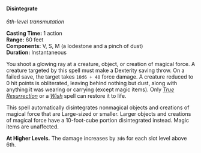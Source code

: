#### Disintegrate
<!-- markdownlint-disable link-image-reference-definitions -->
[_metadata_:spell_name]:- "Disintegrate"
[_metadata_:spell_level]:- "6"
[_metadata_:spell_school]:- "transmutation"
[_metadata_:ritual]:- "false"
[_metadata_:casting_time_amount]:- "1"
[_metadata_:casting_time_unit]:- "action"
[_metadata_:range]:- "60 feet"
[_metadata_:target]:- "A creature, object, or creation of magical force"
[_metadata_:components_verbal]:- "true"
[_metadata_:components_somatic]:- "true"
[_metadata_:components_material]:- "true"
[_metadata_:components_material_description]:- "a lodestone and a pinch of dust"
[_metadata_:duration]:- "Instantaneous"
[_metadata_:concentration]:- "false"
[_metadata_:saving_throw]:- "Dexterity"
[_metadata_:saving_throw_success]:- "avoid_effect"
[_metadata_:damage_formula]:- "10d6 + 40"
[_metadata_:damage_type]:- "force"
[_metadata_:compared_to_wotc_srd_5.1]:- "mechanics_same_wording_different"
[_metadata_:compared_to_a5e_srd]:- "mechanics_same_wording_different"
<!-- markdownlint-disable-next-line no-emphasis-as-heading -->
_6th-level transmutation_

**Casting Time:** 1 action \
**Range:** 60 feet \
**Components:** V, S, M (a lodestone and a pinch of dust) \
**Duration:** Instantaneous

You shoot a glowing ray at a creature, object, or creation of magical force.
A creature targeted by this spell must make a Dexterity saving throw.
On a failed save, the target takes `10d6 + 40` force damage.
A creature reduced to 0 hit points is obliterated, leaving behind nothing but dust, along with anything it was wearing or carrying (except magic items).
Only _[<span class="spell">True Resurrection</span>](#True_Resurrection_true_resurrection)_ or a _[<span class="spell">Wish</span>](#Wish_wish)_ spell can restore it to life.

This spell automatically disintegrates nonmagical objects and creations of magical force that are Large-sized or smaller.
Larger objects and creations of magical force have a 10-foot-cube portion disintegrated instead.
Magic items are unaffected.

**At Higher Levels.**
The damage increases by `3d6` for each slot level above 6th.
